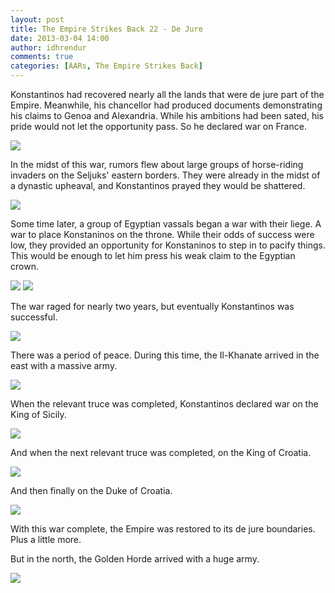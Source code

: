 ```yaml
---
layout: post
title: The Empire Strikes Back 22 - De Jure
date: 2013-03-04 14:00
author: idhrendur
comments: true
categories: [AARs, The Empire Strikes Back]
---
```

Konstantinos had recovered nearly all the lands that were de jure part of the Empire. Meanwhile, his chancellor had produced documents demonstrating his claims to Genoa and Alexandria. While his ambitions had been sated, his pride would not let the opportunity pass. So he declared war on France.

<img src="http://i1327.photobucket.com/albums/u670/idhrendur/The%20Empire%20Strikes%20Back/22-1.png">

In the midst of this war, rumors flew about large groups of horse-riding invaders on the Seljuks' eastern borders. They were already in the midst of a dynastic upheaval, and Konstantinos prayed they would be shattered.

<img src="http://i1327.photobucket.com/albums/u670/idhrendur/The%20Empire%20Strikes%20Back/22-2.png">

Some time later, a group of Egyptian vassals began a war with their liege. A war to place Konstaninos on the throne. While their odds of success were low, they provided an opportunity for Konstaninos to step in to pacify things. This would be enough to let him press his weak claim to the Egyptian crown.

<img src="http://i1327.photobucket.com/albums/u670/idhrendur/The%20Empire%20Strikes%20Back/22-3.png">
<img src="http://i1327.photobucket.com/albums/u670/idhrendur/The%20Empire%20Strikes%20Back/22-4.png">

The war raged for nearly two years, but eventually Konstantinos was successful.

<img src="http://i1327.photobucket.com/albums/u670/idhrendur/The%20Empire%20Strikes%20Back/22-5.png">

There was a period of peace. During this time, the Il-Khanate arrived in the east with a massive army.

<img src="http://i1327.photobucket.com/albums/u670/idhrendur/The%20Empire%20Strikes%20Back/22-6.png">

When the relevant truce was completed, Konstantinos declared war on the King of Sicily.

<img src="http://i1327.photobucket.com/albums/u670/idhrendur/The%20Empire%20Strikes%20Back/22-7.png">

And when the next relevant truce was completed, on the King of Croatia.

<img src="http://i1327.photobucket.com/albums/u670/idhrendur/The%20Empire%20Strikes%20Back/22-8.png">

And then finally on the Duke of Croatia.

<img src="http://i1327.photobucket.com/albums/u670/idhrendur/The%20Empire%20Strikes%20Back/22-9.png">

With this war complete, the Empire was restored to its de jure boundaries. Plus a little more.

But in the north, the Golden Horde arrived with a huge army.

<img src="http://i1327.photobucket.com/albums/u670/idhrendur/The%20Empire%20Strikes%20Back/22-10.png">
